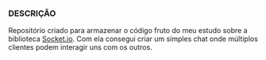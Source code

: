 ### DESCRIÇÃO

Repositório criado para armazenar o código fruto do meu estudo sobre a biblioteca <a href="https://socket.io/">Socket.io</a>. Com ela consegui criar um simples chat onde múltiplos clientes podem interagir uns com os outros.
